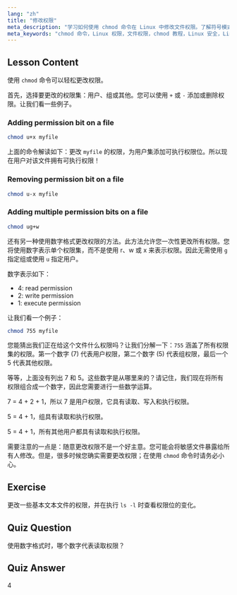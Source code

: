 ```yaml
---
lang: "zh"
title: "修改权限"
meta_description: "学习如何使用 chmod 命令在 Linux 中修改文件权限。了解符号模式和数字模式以进行安全的文件管理。立即开始学习！"
meta_keywords: "chmod 命令，Linux 权限，文件权限，chmod 教程，Linux 安全，Linux 初学者，Linux 指南，chmod 数字"
---
```


## Lesson Content

使用 `chmod` 命令可以轻松更改权限。

首先，选择要更改的权限集：用户、组或其他。您可以使用 `+` 或 `-` 添加或删除权限。让我们看一些例子。

### Adding permission bit on a file

```bash
chmod u+x myfile
```

上面的命令解读如下：更改 `myfile` 的权限，为用户集添加可执行权限位。所以现在用户对该文件拥有可执行权限！

### Removing permission bit on a file

```bash
chmod u-x myfile
```

### Adding multiple permission bits on a file

```bash
chmod ug+w
```

还有另一种使用数字格式更改权限的方法。此方法允许您一次性更改所有权限。您将使用数字表示单个权限集，而不是使用 r、w 或 x 来表示权限。因此无需使用 `g` 指定组或使用 `u` 指定用户。

数字表示如下：

- 4: read permission
- 2: write permission
- 1: execute permission

让我们看一个例子：

```bash
chmod 755 myfile
```

您能猜出我们正在给这个文件什么权限吗？让我们分解一下：`755` 涵盖了所有权限集的权限。第一个数字 (7) 代表用户权限，第二个数字 (5) 代表组权限，最后一个 5 代表其他权限。

等等，上面没有列出 7 和 5。这些数字是从哪里来的？请记住，我们现在将所有权限组合成一个数字，因此您需要进行一些数学运算。

7 = 4 + 2 + 1，所以 7 是用户权限，它具有读取、写入和执行权限。

5 = 4 + 1，组具有读取和执行权限。

5 = 4 + 1，所有其他用户都具有读取和执行权限。

需要注意的一点是：随意更改权限不是一个好主意。您可能会将敏感文件暴露给所有人修改。但是，很多时候您确实需要更改权限；在使用 `chmod` 命令时请务必小心。

## Exercise

更改一些基本文本文件的权限，并在执行 `ls -l` 时查看权限位的变化。

## Quiz Question

使用数字格式时，哪个数字代表读取权限？

## Quiz Answer

4
